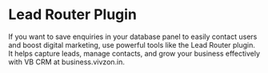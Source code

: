 # Lead Router Plugin
If you want to save enquiries in your database panel to easily contact users and boost digital marketing, use powerful tools like the Lead Router plugin. It helps capture leads, manage contacts, and grow your business effectively with VB CRM at business.vivzon.in.
